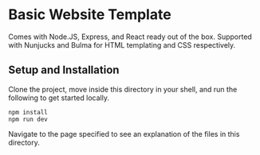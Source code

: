 # Basic Website Template
Comes with Node.JS, Express, and React ready out of the box.
Supported with Nunjucks and Bulma for HTML templating and CSS respectively.

## Setup and Installation
Clone the project, move inside this directory in your shell, and run the following to get started locally.

```
npm install
npm run dev
```

Navigate to the page specified to see an explanation of the files in this directory.